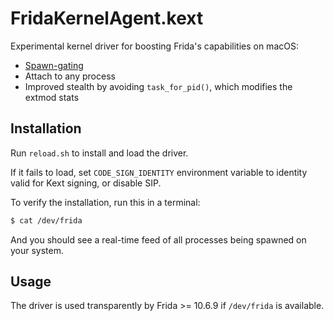 # FridaKernelAgent.kext

Experimental kernel driver for boosting Frida's capabilities on macOS:

- [Spawn-gating](https://gist.github.com/oleavr/ae7bcbbb9179852a4731)
- Attach to any process
- Improved stealth by avoiding `task_for_pid()`, which modifies the extmod stats

## Installation

Run `reload.sh` to install and load the driver.

If it fails to load, set `CODE_SIGN_IDENTITY` environment variable to
identity valid for Kext signing, or disable SIP.

To verify the installation, run this in a terminal:

```sh
$ cat /dev/frida
```

And you should see a real-time feed of all processes being spawned on
your system.

## Usage

The driver is used transparently by Frida >= 10.6.9 if `/dev/frida` is
available.
